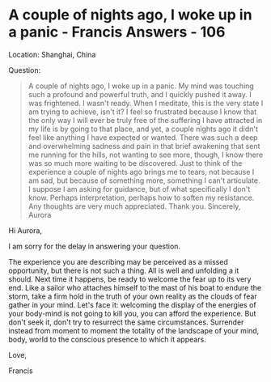 # A couple of nights ago, I woke up in a panic - Francis Answers - 106

Location: Shanghai, China

Question:

>A couple of nights ago, I woke up in a panic. My mind was touching such a profound and powerful truth, and I quickly pushed it away. I was frightened. I wasn't ready. When I meditate, this is the very state I am trying to achieve, isn't it? I feel so frustrated because I know that the only way I will ever be truly free of the suffering I have attracted in my life is by going to that place, and yet, a couple nights ago it didn't feel like anything I have expected or wanted. There was such a deep and overwhelming sadness and pain in that brief awakening that sent me running for the hills, not wanting to see more, though, I know there was so much more waiting to be discovered. Just to think of the experience a couple of nights ago brings me to tears, not because I am sad, but because of something more, something I can't articulate. I suppose I am asking for guidance, but of what specifically I don't know. Perhaps interpretation, perhaps how to soften my resistance. Any thoughts are very much appreciated. Thank you. Sincerely, Aurora

Hi Aurora,

I am sorry for the delay in answering your question.

The experience you are describing may be perceived as a missed opportunity, but there is not such a thing. All is well and unfolding a it should. Next time it happens, be ready to welcome the fear up to its very end. Like a sailor who attaches himself to the mast of his boat to endure the storm, take a firm hold in the truth of your own reality as the clouds of fear gather in your mind. Let's face it: welcoming the display of the energies of your body-mind is not going to kill you, you can afford the experience. But don't seek it, don't try to resurrect the same circumstances. Surrender instead from moment to moment the totality of the landscape of your mind, body, world to the conscious presence to which it appears.

Love,

Francis

